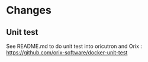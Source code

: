 # Changes

## Unit test

See README.md to do unit test into oricutron and Orix : https://github.com/orix-software/docker-unit-test